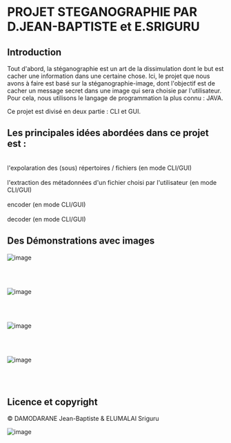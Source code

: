 # PROJET STEGANOGRAPHIE PAR D.JEAN-BAPTISTE et E.SRIGURU
## Introduction
Tout d'abord, la stéganographie est un art de la dissimulation dont le but est cacher une information dans une certaine chose.
Ici, le projet que nous avons à faire est basé sur la stéganographie-image, dont l'objectif est de cacher un message secret dans une image qui sera choisie par l'utilisateur.
Pour cela, nous utilisons le langage de programmation la plus connu : JAVA.

Ce projet est divisé en deux partie : CLI et GUI.
<h2>
Les principales idées abordées dans ce projet est :
</h2>
<br>
l'expolaration des (sous) répertoires / fichiers (en mode CLI/GUI) 
</br>
<br>
l'extraction des métadonnées d'un fichier choisi par l'utilisateur (en mode CLI/GUI)
</br>
<br>
encoder (en mode CLI/GUI)
</br>
<br>
decoder (en mode CLI/GUI)
</br>

## Des Démonstrations avec images
![image](https://user-images.githubusercontent.com/91695685/145731729-0b5181f1-ce33-4435-819d-633df76f0e1f.png)

<br></br>

![image](https://user-images.githubusercontent.com/91695685/145731756-172194e1-5f07-4f1f-93ad-15ca3ac082a5.png)

<br></br>

![image](https://user-images.githubusercontent.com/91695685/145731790-459e15f5-e13f-48dd-a35f-5c2963193498.png)


<br></br>

![image](https://user-images.githubusercontent.com/91695685/145731820-6d9fefe0-0bcd-405c-bc13-42dd374e071c.png)


<br></br>


  
## Licence et copyright
© DAMODARANE Jean-Baptiste & ELUMALAI Sriguru

![image](https://user-images.githubusercontent.com/91695685/145730982-62543f21-9d88-44bb-b905-a77c0ec319ca.png)
